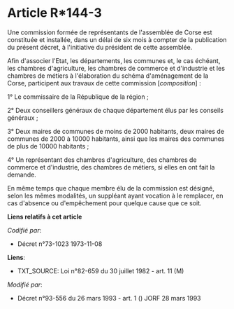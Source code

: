 # Article R*144-3

Une commission formée de représentants de l'assemblée de Corse est constituée et installée, dans un délai de six mois à
compter de la publication du présent décret, à l'initiative du président de cette assemblée.

Afin d'associer l'Etat, les départements, les communes et, le cas échéant, les chambres d'agriculture, les chambres de
commerce et d'industrie et les chambres de métiers à l'élaboration du schéma d'aménagement de la Corse, participent aux
travaux de cette commission [*composition*] :

1° Le commissaire de la République de la région ;

2° Deux conseillers généraux de chaque département élus par les conseils généraux ;

3° Deux maires de communes de moins de 2000 habitants, deux maires de communes de 2000 à 10000 habitants, ainsi que les
maires des communes de plus de 10000 habitants ;

4° Un représentant des chambres d'agriculture, des chambres de commerce et d'industrie, des chambres de métiers, si elles en
ont fait la demande.

En même temps que chaque membre élu de la commission est désigné, selon les mêmes modalités, un suppléant ayant vocation à le
remplacer, en cas d'absence ou d'empêchement pour quelque cause que ce soit.

**Liens relatifs à cet article**

_Codifié par_:

  - Décret n°73-1023 1973-11-08

**Liens**:

  - TXT_SOURCE: Loi n°82-659 du 30 juillet 1982 - art. 11 (M)

_Modifié par_:

  - Décret n°93-556 du 26 mars 1993 - art. 1 () JORF 28 mars 1993
